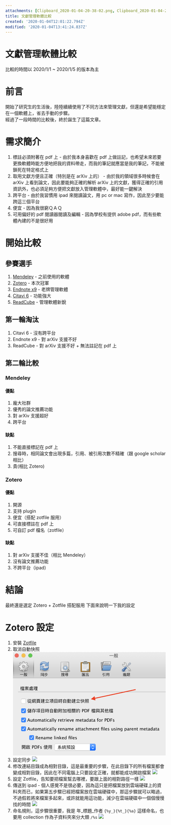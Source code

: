 ```yaml
---
attachments: [Clipboard_2020-01-04-20-38-02.png, Clipboard_2020-01-04-21-11-46.png]
title: 文獻管理軟體比較
created: '2020-01-04T12:01:22.794Z'
modified: '2020-01-04T13:41:24.837Z'
---
```


# 文獻管理軟體比較
比較的時間以 2020/1/1 ~ 2020/1/5 的版本為主  

# 前言  
開始了研究生的生活後，陸陸續續使用了不同方法來管理文獻，但還是希望能穩定在一個軟體上，省去手動的步驟。  
經過了一段時間的比較後，終於誕生了這篇文章。  

# 需求簡介
1. 標註必須附著在 pdf 上 - 由於我本身喜歡在 pdf 上做註記，也希望未來若要更換軟體時能方便地把我的資料帶走，而我的筆記就應當是我的筆記，不能被鎖死在特定格式上  
2. 取用文獻方便且正確（特別是在 arXiv 上的） - 由於我的領域很多時候會在 arXiv 上看到論文，因此要能夠正確的解析 arXiv 上的文獻，獲得正確的引用資訊外，也必須足夠方便把文獻放入管理軟體中，最好能一鍵解決  
3. 跨平台 - 由於我習慣用 ipad 來閱讀論文，用 pc or mac 寫作，因此至少要能跨這三個平台  
4. 便宜 - 因為我很窮ＱＡＱ
5. 可用偏好的 pdf 閱讀器閱讀及編輯 - 因為學校有提供 adobe pdf，而有些軟體內建的不是很好用

# 開始比較
## 參賽選手
1. [Mendeley](https://www.mendeley.com) - 之前使用的軟體
2. [Zotero](https://www.zotero.org/) - 本次冠軍
3. [Endnote x9](https://endnote.com/) - 老牌管理軟體
4. [Citavi 6](https://www.citavi.com/en) - 功能強大
5. [ReadCube](https://www.readcube.com/home) - 管理軟體新銳

## 第一輪淘汰
1. Citavi 6 - 沒有跨平台
2. Endnote x9 - 對 arXiv 支援不好
3. ReadCube - 對 arXiv 支援不好 + 無法註記在 pdf 上

## 第二輪比較
### Mendeley
#### 優點
1. 龐大社群
2. 優秀的論文推薦功能
3. 對 arXiv 支援超好
4. 跨平台

#### 缺點
1. 不能直接標記在 pdf 上
2. 搜尋時，相同論文會出現多篇，引用、被引用次數不精確（跟 google scholar 相比）
3. 貴(相比 Zotero)

### Zotero
#### 優點
1. 開源
2. 支持 plugin
3. 便宜（搭配 zotfile 服用）
4. 可直接標註在 pdf 上
5. 可自訂 pdf 檔名（zotfile）

#### 缺點
1. 對 arXiv 支援不佳（相比 Mendeley）
2. 沒有論文推薦功能
3. 不跨平台（ipad）

# 結論
最終還是選定 Zotero + Zotfile 搭配服用
下面來說明一下我的設定

# Zotero 設定
1. 安裝 [Zotfile](http://zotfile.com/)
2. 取消自動快照
![](./images/zotero/zotero-1.png)
3. 設定同步
![](../images/zotero/zotero-sync.png)
4. 修改連結目錄成為相對目錄，這是最重要的步驟，在此目錄下的所有檔案都會變成相對目錄，因此在不同電腦上只要設定正確，就都能成功開啟檔案
![](../images/zotero/zotero-linked-file.png)
5. 設定 Zotfile，告知要把檔案幫去哪裡，要跟上面的相對路徑一樣
![](../images/zotero/zotfile-config.png)
6. 傳送到 ipad - 個人感覺不是很必要，因為這只是把檔案放到雲端硬碟上的資料夾而已，如果第五步驟已經把檔案放在雲端硬碟中，那這步驟就可以略過，不過假若將來檔案多起來，或許就能用這功能，減少在雲端硬碟中一個個慢慢找的時間
![](../images/zotero/zotfile-send-to-table.png)
7. 命名規則，這步驟很重要，我是 年\_標題\_作者 `{%y_}{%t_}{%a}` 這樣命名，也要用 collection 作為子資料夾來分大類 `/%s`
![](../images/zotero/zotfile-rename.png)


